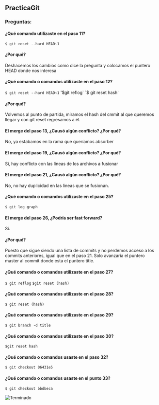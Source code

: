 ## PracticaGit

### Preguntas:

#### ¿Qué comando utilizaste en el paso 11? 
`$ git reset --hard HEAD~1`

#### ¿Por qué? 
Deshacemos los cambios como dice la pregunta y colocamos el puntero HEAD donde nos interesa

#### ¿Qué comando o comandos utilizaste en el paso 12? 
`$ git reset --hard HEAD~1`
'$git reflog`
`$ git reset hash` 

#### ¿Por qué? 
Volvemos al punto de partida, miramos el hash del cmmit al que queremos llegar y con git reset regresamos a él.

#### El merge del paso 13, ¿Causó algún conflicto? ¿Por qué? 
No, ya estabamos en la rama que queríamos absorber

#### El merge del paso 19, ¿Causó algún conflicto? ¿Por qué? 
Si, hay conflicto con las lineas de los archivos a fusionar

#### El merge del paso 21, ¿Causó algún conflicto? ¿Por qué?
No, no hay duplicidad en las lineas que se fusionan.

#### ¿Qué comando o comandos utilizaste en el paso 25? 
`$ git log graph`

#### El merge del paso 26, ¿Podría ser fast forward? 
Si.

#### ¿Por qué? 

Puesto que sigue siendo una lista de commits y no perdemos acceso a los commits anteriores, igual que en el paso 21. Solo avanzaria el puntero master al commit donde esta el puntero title.

#### ¿Qué comando o comandos utilizaste en el paso 27? 
`$ git reflog` 
`$git reset (hash)`

#### ¿Qué comando o comandos utilizaste en el paso 28? 
`$ git reset (hash)`

#### ¿Qué comando o comandos utilizaste en el paso 29? 
`$ git branch -d title`

#### ¿Qué comando o comandos utilizaste en el paso 30?
`$git reset hash`

#### ¿Qué comando o comandos usaste en el paso 32? 
`$ git checkout 06431e5`

#### ¿Qué comando o comandos usaste en el punto 33? 
`$ git checkout bbdbeca`


![Terminado](https://media.giphy.com/media/26uf46Qn9snLBDfwc/giphy.gif)
